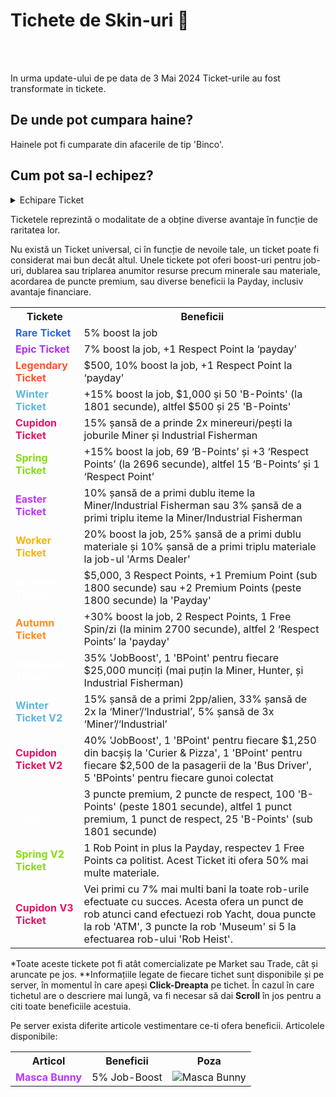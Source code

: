 

# Tichete de Skin-uri 👨

<br><br>

In urma update-ului de pe data de 3 Mai 2024 Ticket-urile au fost transformate in tickete.

## De unde pot cumpara haine?
Hainele pot fi cumparate din afacerile de tip 'Binco'.

## Cum pot sa-l echipez?
<details class="details custom-block">
    <summary>Echipare Ticket</summary>
    <video style="max-width:100%; height:auto;" autoplay muted loop>
      <source src="https://i.imgur.com/hGrwhSX.mp4" type="video/mp4">
      Browser-ul tău nu suportă redarea video.
    </video>
</details>

Ticketele reprezintă o modalitate de a obține diverse avantaje în funcție de raritatea lor.

Nu există un Ticket universal, ci în funcție de nevoile tale, un ticket poate fi considerat mai bun decât altul. Unele tickete pot oferi boost-uri pentru job-uri, dublarea sau triplarea anumitor resurse precum minerale sau materiale, acordarea de puncte premium, sau diverse beneficii la Payday, inclusiv avantaje financiare.
 
<table>
  <tr>
    <th>Tickete</th>
    <th>Beneficii</th>
  </tr>
  <tr>
    <td style="color:#3061FF;"><strong>Rare Ticket</strong></td>
    <td>5% boost la job</td>
  </tr>
  <tr>
    <td style="color:#B030FF;"><strong>Epic Ticket</strong></td>
    <td>7% boost la job, +1 Respect Point la ‘payday’</td>
  </tr>
  <tr>
    <td style="color:#ff5230;"><strong>Legendary Ticket</strong></td>
    <td>$500, 10% boost la job, +1 Respect Point la ‘payday’</td>
  </tr>
  <tr>
    <td style="color:#5FB6E0;"><strong>Winter Ticket</strong></td>
    <td>+15% boost la job, $1,000 și 50 'B-Points' (la 1801 secunde), altfel $500 și 25 'B-Points'</td>
  </tr>
  <tr>
    <td style="color:#e31467;"><strong>Cupidon Ticket</strong></td>
    <td>15% șansă de a prinde 2x minereuri/pești la joburile Miner și Industrial Fisherman</td>
  </tr>
  <tr>
    <td style="color:#88db14;"><strong>Spring Ticket</strong></td>
    <td>+15% boost la job, 69 ‘B-Points’ și +3 ‘Respect Points’ (la 2696 secunde), altfel 15 ‘B-Points’ și 1 ‘Respect Point’</td>
  </tr>
  <tr>
    <td style="color:#bc36ff;"><strong>Easter Ticket</strong></td>
    <td>10% șansă de a primi dublu iteme la Miner/Industrial Fisherman sau 3% șansă de a primi triplu iteme la Miner/Industrial Fisherman</td>
  </tr>
  <tr>
    <td style="color:#F7B500;"><strong>Worker Ticket</strong></td>
    <td>20% boost la job, 25% șansă de a primi dublu materiale și 10% șansă de a primi triplu materiale la job-ul 'Arms Dealer'</td>
  </tr>
  <tr>
    <td style="color:#ffffff;"><strong>Summer Ticket</strong></td>
    <td>$5,000, 3 Respect Points, +1 Premium Point (sub 1800 secunde) sau +2 Premium Points (peste 1800 secunde) la 'Payday'</td>
  </tr>
  <tr>
    <td style="color:#FF8B20;"><strong>Autumn Ticket</strong></td>
    <td>+30% boost la job, 2 Respect Points, 1 Free Spin/zi (la minim 2700 secunde), altfel 2 ‘Respect Points’ la 'payday'</td>
  </tr>
  <tr>
    <td style="color:#ffffff;"><strong>Halloween Ticket</strong></td>
    <td>35% 'JobBoost', 1 'BPoint' pentru fiecare $25,000 munciți (mai puțin la Miner, Hunter, și Industrial Fisherman)</td>
  </tr>
  <tr>
    <td style="color:#5FB6E0;"><strong>Winter Ticket V2</strong></td>
    <td>15% șansă de a primi 2pp/alien, 33% șansă de 2x la ‘Miner’/‘Industrial’, 5% șansă de 3x ‘Miner’/‘Industrial’</td>
  </tr>
  <tr>
    <td style="color:#e31467;"><strong>Cupidon Ticket V2</strong></td>
    <td>40% 'JobBoost', 1 'BPoint' pentru fiecare $1,250 din bacșiș la 'Curier & Pizza', 1 'BPoint' pentru fiecare $2,500 de la pasagerii de la 'Bus Driver', 5 'BPoints' pentru fiecare gunoi colectat</td>
  </tr>
  <tr>
    <td style="color:#fdffff;"><strong>Xmas Ticket</strong></td>
    <td>3 puncte premium,  2 puncte de respect, 100 'B-Points' (peste 1801 secunde), altfel 1 punct premium, 1 punct de respect, 25 'B-Points' (sub 1801 secunde)</td>
  </tr>
   <tr>
    <td style="color:#88db14;"><strong>Spring V2 Ticket</strong></td>
    <td>1 Rob Point in plus la Payday, respectev 1 Free Points ca politist. Acest Ticket iti ofera 
    50% mai multe materiale.</td>
  </tr>
  <tr>
    <td style="color:#e31467;"><strong>Cupidon V3 Ticket</strong></td>
    <td> Vei primi cu 7% mai multi bani la toate rob-urile efectuate cu succes. Acesta ofera un punct de rob atunci cand efectuezi rob Yacht, doua puncte la rob 'ATM',  3 puncte la rob 'Museum' si 5 la efectuarea rob-ului 'Rob Heist'.</td>
  </tr>
  
</table>

*Toate aceste tickete pot fi atât comercializate pe Market sau Trade, cât și aruncate pe jos.
**Informațiile legate de fiecare tichet sunt disponibile și pe server, în momentul în care apeși **Click-Dreapta** pe tichet. În cazul în care tichetul are o descriere mai lungă, va fi necesar să dai **Scroll** în jos pentru a citi toate beneficiile acestuia.

Pe server exista diferite articole vestimentare ce-ti ofera beneficii.
Articolele disponibile:
<table>
  <tr>
    <th>Articol</th>
    <th>Beneficii</th>
    <th>Poza</th>
  </tr>
    <tr>
    <td style="color:#bc36ff;"><strong>Masca Bunny</strong></td>
    <td>5% Job-Boost</td>
    <td><img src="https://i.imgur.com/Gq5OPLL.png" alt="Masca Bunny"></td>
  </tr>
  
